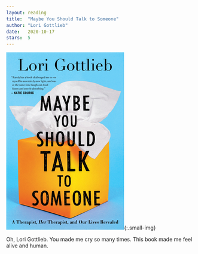 ```yaml
---
layout: reading
title:  "Maybe You Should Talk to Someone"
author: "Lori Gottlieb"
date:   2020-10-17
stars:  5
---
```


![](/assets/images/reading/maybe-you-should.jpeg){:.small-img}

Oh, Lori Gottlieb. You made me cry so many times. This book made me feel alive and human.
